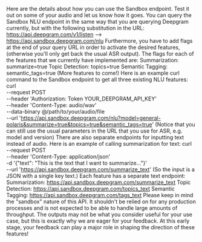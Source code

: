 Here are the details about how you can use the Sandbox endpoint. Test it out on some of your audio and let us know how it goes. 
You can query the Sandbox NLU endpoint in the same way that you are querying Deepgram currently, but with the following substitution in the URL:
https://api.deepgram.com/v1/listen --> https://api.sandbox.deepgram.com/nlu
Furthermore, you have to add flags at the end of your query URL in order to activate the desired features, (otherwise you'll only get back the usual ASR output). The flags for each of the features that we currently have implemented are:
Summarization: summarize=true
Topic Detection: topics=true
Semantic Tagging: semantic_tags=true
(More features to come!)
Here is an example curl command to the Sandbox endpoint to get all three existing NLU features:
curl \
  --request POST \
  --header 'Authorization: Token YOUR_DEEPGRAM_API_KEY' \
  --header 'Content-Type: audio/wav' \
  --data-binary @/path/to/your/audio/file \
  --url 'https://api.sandbox.deepgram.com/nlu?model=general-polaris&summarize=true&topics=true&semantic_tags=true'
(Notice that you can still use the usual parameters in the URL that you use for ASR, e.g. model and version)
There are also separate endpoints for inputting text instead of audio. Here is an example of calling summarization for text:
curl \
  --request POST \
  --header 'Content-Type: application/json' \
  -d '{"text": "This is the text that I want to summarize..."}' \
  --url 'https://api.sandbox.deepgram.com/summarize_text'
(So the input is a JSON with a single key text.)
Each feature has a separate text endpoint:
Summarization: https://api.sandbox.deepgram.com/summarize_text
Topic Detection: https://api.sandbox.deepgram.com/topics_text
Semantic Tagging: https://api.sandbox.deepgram.com/tags_text
Please keep in mind the "sandbox" nature of this API. It shouldn't be relied on for any production processes and is not expected to be able to handle large amounts of throughput. The outputs may not be what you consider useful for your use case, but this is exactly why we are eager for your feedback. At this early stage, your feedback can play a major role in shaping the direction of these features!